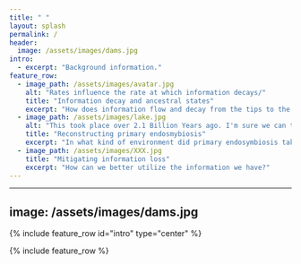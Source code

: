 ```yaml
---
title: " "
layout: splash
permalink: /
header:
  image: /assets/images/dams.jpg
intro: 
  - excerpt: "Background information."
feature_row:
  - image_path: /assets/images/avatar.jpg
    alt: "Rates influence the rate at which information decays/"
    title: "Information decay and ancestral states"
    excerpt: "How does information flow and decay from the tips to the nodes during ancestral state reconstruction?"
  - image_path: /assets/images/lake.jpg
    alt: "This took place over 2.1 Billion Years ago. I'm sure we can trust it."
    title: "Reconstructing primary endosmybiosis"
    excerpt: "In what kind of environment did primary endosymbiosis take place and should ask that question?"
  - image_path: /assets/images/XXX.jpg
    title: "Mitigating information loss"
    excerpt: "How can we better utilize the information we have?"
---
```


---
image: /assets/images/dams.jpg
---
{% include feature_row id="intro" type="center" %}

{% include feature_row %}